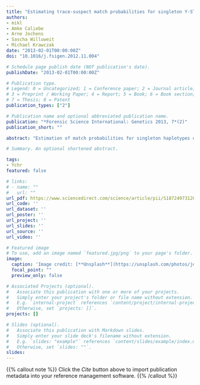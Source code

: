 ```yaml
---
title: "Estimating trace-suspect match probabilities for singleton Y-STR haplotypes using coalescent theory"
authors:
- mikl
- Amke Caliebe
- Arne Jochens
- Sascha Willuweit
- Michael Krawczak
date: "2013-02-01T00:00:00Z"
doi: "10.1016/j.fsigen.2012.11.004"

# Schedule page publish date (NOT publication's date).
publishDate: "2013-02-01T00:00:00Z"

# Publication type.
# Legend: 0 = Uncategorized; 1 = Conference paper; 2 = Journal article;
# 3 = Preprint / Working Paper; 4 = Report; 5 = Book; 6 = Book section;
# 7 = Thesis; 8 = Patent
publication_types: ["2"]

# Publication name and optional abbreviated publication name.
publication: "*Forensic Science International: Genetics 2013, 7*(2)"
publication_short: ""

abstract: "Estimation of match probabilities for singleton haplotypes of lineage markers, i.e. for haplotypes observed only once in a reference database augmented by a suspect profile, is an important problem in forensic genetics. We compared the performance of four estimators of singleton match probabilities for Y-STRs, namely the count estimate, both with and without Brenner's so-called 'kappa correction', the surveying estimate, and a previously proposed, but rarely used, coalescent-based approach implemented in the BATWING software. Extensive simulation with BATWING of the underlying population history, haplotype evolution and subsequent database sampling revealed that the coalescent-based approach is characterized by lower bias and lower mean squared error than the uncorrected count estimator and the surveying estimator. Moreover, in contrast to the two count estimators, both the surveying and the coalescent-based approach exhibited a good correlation between the estimated and true match probabilities. However, although its overall performance is thus better than that of any other recognized method, the coalescent-based estimator is still computation-intense on the verge of general impracticability. Its application in forensic practice therefore will have to be limited to small reference databases, or to isolated cases of particular interest, until more powerful algorithms for coalescent simulation have become available."

# Summary. An optional shortened abstract.

tags:
- Ychr
featured: false

# links:
# - name: ""
#   url: ""
url_pdf: https://www.sciencedirect.com/science/article/pii/S1872497312002591
url_code: ''
url_dataset: ''
url_poster: ''
url_project: ''
url_slides: ''
url_source: ''
url_video: ''

# Featured image
# To use, add an image named `featured.jpg/png` to your page's folder. 
image:
  caption: 'Image credit: [**Unsplash**](https://unsplash.com/photos/jdD8gXaTZsc)'
  focal_point: ""
  preview_only: false

# Associated Projects (optional).
#   Associate this publication with one or more of your projects.
#   Simply enter your project's folder or file name without extension.
#   E.g. `internal-project` references `content/project/internal-project/index.md`.
#   Otherwise, set `projects: []`.
projects: []

# Slides (optional).
#   Associate this publication with Markdown slides.
#   Simply enter your slide deck's filename without extension.
#   E.g. `slides: "example"` references `content/slides/example/index.md`.
#   Otherwise, set `slides: ""`.
slides:
---
```


{{% callout note %}}
Click the *Cite* button above to import publication metadata into your reference management software.
{{% /callout %}}

